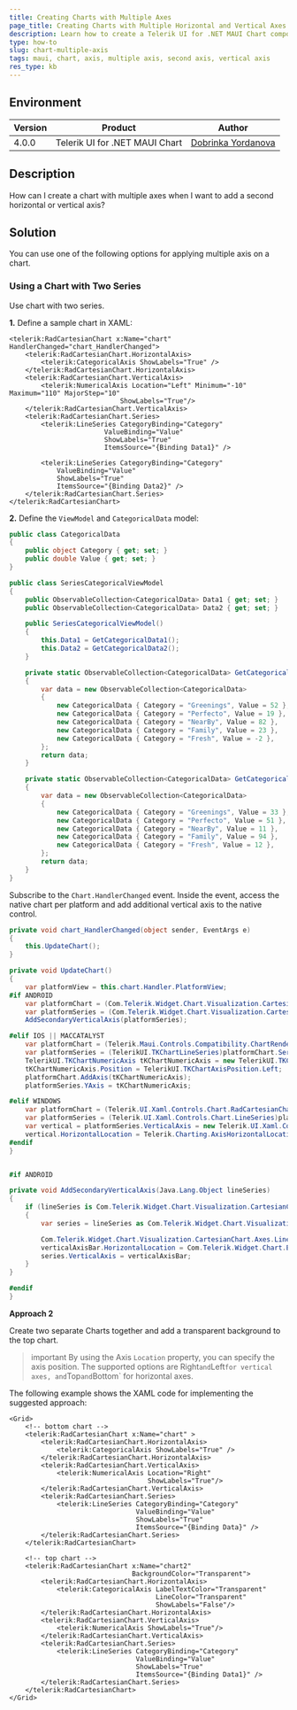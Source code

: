```yaml
---
title: Creating Charts with Multiple Axes
page_title: Creating Charts with Multiple Horizontal and Vertical Axes - .NET MAUI Knowledge Base
description: Learn how to create a Telerik UI for .NET MAUI Chart component showing two vertical and a horizontal axis at the same time.
type: how-to
slug: chart-multiple-axis
tags: maui, chart, axis, multiple axis, second axis, vertical axis
res_type: kb
---
```


## Environment

| Version | Product | Author | 
| --- | --- | ---- | 
| 4.0.0 | Telerik UI for .NET MAUI Chart | [Dobrinka Yordanova](https://www.telerik.com/blogs/author/dobrinka-yordanova)| 


## Description

How can I create a chart with multiple axes when I want to add a second horizontal or vertical axis?

## Solution

You can use one of the following options for applying multiple axis on a chart.

### Using a Chart with Two Series

Use chart with two series. 

**1.** Define a sample chart in XAML:

```XAML
<telerik:RadCartesianChart x:Name="chart" HandlerChanged="chart_HandlerChanged">
    <telerik:RadCartesianChart.HorizontalAxis>
        <telerik:CategoricalAxis ShowLabels="True" />
    </telerik:RadCartesianChart.HorizontalAxis>
    <telerik:RadCartesianChart.VerticalAxis>
        <telerik:NumericalAxis Location="Left" Minimum="-10" Maximum="110" MajorStep="10"
                            ShowLabels="True"/>
    </telerik:RadCartesianChart.VerticalAxis>
    <telerik:RadCartesianChart.Series>
        <telerik:LineSeries CategoryBinding="Category"
                        ValueBinding="Value"
                        ShowLabels="True"
                        ItemsSource="{Binding Data1}" />

        <telerik:LineSeries CategoryBinding="Category"
            ValueBinding="Value"
            ShowLabels="True"
            ItemsSource="{Binding Data2}" />
    </telerik:RadCartesianChart.Series>
</telerik:RadCartesianChart>
```

**2.** Define the `ViewModel` and `CategoricalData` model:

```C#
public class CategoricalData
{
    public object Category { get; set; }
    public double Value { get; set; }
}

public class SeriesCategoricalViewModel
{
    public ObservableCollection<CategoricalData> Data1 { get; set; }
    public ObservableCollection<CategoricalData> Data2 { get; set; }

    public SeriesCategoricalViewModel()
    {
        this.Data1 = GetCategoricalData1();
        this.Data2 = GetCategoricalData2();
    }

    private static ObservableCollection<CategoricalData> GetCategoricalData1()
    {
        var data = new ObservableCollection<CategoricalData>
        {
            new CategoricalData { Category = "Greenings", Value = 52 },
            new CategoricalData { Category = "Perfecto", Value = 19 },
            new CategoricalData { Category = "NearBy", Value = 82 },
            new CategoricalData { Category = "Family", Value = 23 },
            new CategoricalData { Category = "Fresh", Value = -2 },
        };
        return data;
    }

    private static ObservableCollection<CategoricalData> GetCategoricalData2()
    {
        var data = new ObservableCollection<CategoricalData>
        {
            new CategoricalData { Category = "Greenings", Value = 33 },
            new CategoricalData { Category = "Perfecto", Value = 51 },
            new CategoricalData { Category = "NearBy", Value = 11 },
            new CategoricalData { Category = "Family", Value = 94 },
            new CategoricalData { Category = "Fresh", Value = 12 },
        };
        return data;
    }
}

```

Subscribe to the `Chart.HandlerChanged` event. Inside the event, access the native chart per platform and add additional vertical axis to the native control.

```C#
private void chart_HandlerChanged(object sender, EventArgs e)
{
    this.UpdateChart();
}

private void UpdateChart()
{
    var platformView = this.chart.Handler.PlatformView;
#if ANDROID
    var platformChart = (Com.Telerik.Widget.Chart.Visualization.CartesianChart.RadCartesianChartView)platformView;
    var platformSeries = (Com.Telerik.Widget.Chart.Visualization.CartesianChart.Series.Categorical.LineSeries)platformChart.Series.Get(1);
    AddSecondaryVerticalAxis(platformSeries);

#elif IOS || MACCATALYST
    var platformChart = (Telerik.Maui.Controls.Compatibility.ChartRenderer.iOS.TKExtendedChart)platformView;
    var platformSeries = (TelerikUI.TKChartLineSeries)platformChart.Series[1];
    TelerikUI.TKChartNumericAxis tKChartNumericAxis = new TelerikUI.TKChartNumericAxis();
    tKChartNumericAxis.Position = TelerikUI.TKChartAxisPosition.Left;
    platformChart.AddAxis(tKChartNumericAxis);
    platformSeries.YAxis = tKChartNumericAxis;

#elif WINDOWS
    var platformChart = (Telerik.UI.Xaml.Controls.Chart.RadCartesianChart)platformView;
    var platformSeries = (Telerik.UI.Xaml.Controls.Chart.LineSeries)platformChart.Series[1];
    var vertical = platformSeries.VerticalAxis = new Telerik.UI.Xaml.Controls.Chart.LinearAxis();
    vertical.HorizontalLocation = Telerik.Charting.AxisHorizontalLocation.Left;
#endif
}


#if ANDROID

private void AddSecondaryVerticalAxis(Java.Lang.Object lineSeries)
{
    if (lineSeries is Com.Telerik.Widget.Chart.Visualization.CartesianChart.Series.Categorical.LineSeries)
    {
        var series = lineSeries as Com.Telerik.Widget.Chart.Visualization.CartesianChart.Series.Categorical.LineSeries;

        Com.Telerik.Widget.Chart.Visualization.CartesianChart.Axes.LinearAxis verticalAxisBar = new Com.Telerik.Widget.Chart.Visualization.CartesianChart.Axes.LinearAxis();
        verticalAxisBar.HorizontalLocation = Com.Telerik.Widget.Chart.Engine.Axes.Common.AxisHorizontalLocation.Left;
        series.VerticalAxis = verticalAxisBar;
    }
}

#endif
}
```

**Approach 2**

Create two separate Charts together and add a transparent background to the top chart.

>important By using the Axis `Location` property, you can specify the axis position. The supported options are Right` and `Left` for vertical axes, and `Top` and `Bottom` for horizontal axes.

The following example shows the XAML code for implementing the suggested approach:

```XAML
<Grid>
    <!-- bottom chart -->
    <telerik:RadCartesianChart x:Name="chart" >
        <telerik:RadCartesianChart.HorizontalAxis>
            <telerik:CategoricalAxis ShowLabels="True" />
        </telerik:RadCartesianChart.HorizontalAxis>
        <telerik:RadCartesianChart.VerticalAxis>
            <telerik:NumericalAxis Location="Right"
                                   ShowLabels="True"/>
        </telerik:RadCartesianChart.VerticalAxis>
        <telerik:RadCartesianChart.Series>
            <telerik:LineSeries CategoryBinding="Category"
                                ValueBinding="Value"
                                ShowLabels="True"
                                ItemsSource="{Binding Data}" />
        </telerik:RadCartesianChart.Series>
    </telerik:RadCartesianChart>

    <!-- top chart -->
    <telerik:RadCartesianChart x:Name="chart2"
                               BackgroundColor="Transparent">
        <telerik:RadCartesianChart.HorizontalAxis>
            <telerik:CategoricalAxis LabelTextColor="Transparent"
                                     LineColor="Transparent"
                                     ShowLabels="False"/>
        </telerik:RadCartesianChart.HorizontalAxis>
        <telerik:RadCartesianChart.VerticalAxis>
            <telerik:NumericalAxis ShowLabels="True"/>
        </telerik:RadCartesianChart.VerticalAxis>
        <telerik:RadCartesianChart.Series>
            <telerik:LineSeries CategoryBinding="Category"
                                ValueBinding="Value"
                                ShowLabels="True"
                                ItemsSource="{Binding Data1}" />
        </telerik:RadCartesianChart.Series>
    </telerik:RadCartesianChart>
</Grid>
```
